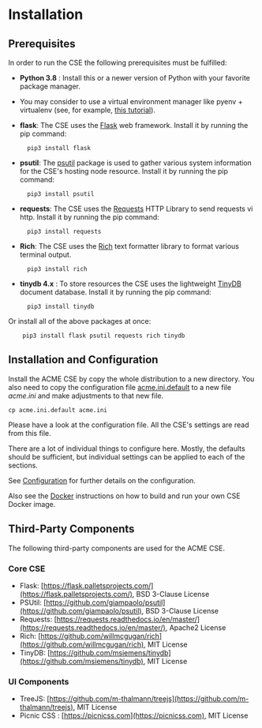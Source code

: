 # Installation

## Prerequisites
In order to run the CSE the following prerequisites must be fulfilled:

- **Python 3.8** : Install this or a newer version of Python with your favorite package manager.
- You may consider to use a virtual environment manager like pyenv + virtualenv (see, for example, [this tutorial](https://realpython.com/python-virtual-environments-a-primer/)).
- **flask**: The CSE uses the [Flask](https://flask.palletsprojects.com/) web framework. Install it by running the pip command:
  
  		pip3 install flask

- **psutil**: The [psutil](https://pypi.org/project/psutil/)
 package is used to gather various system information for the CSE's hosting node resource. Install it by running the pip command:

		pip3 install psutil

- **requests**: The CSE uses the [Requests](https://requests.readthedocs.io) HTTP Library to send requests vi http. Install it by running the pip command:

		pip3 install requests

- **Rich**: The CSE uses the [Rich](https://github.com/willmcgugan/rich) text formatter library to format various terminal output.

		pip3 install rich

- **tinydb 4.x** : To store resources the CSE uses the lightweight [TinyDB](https://github.com/msiemens/tinydb) document database. Install it by running the pip command:

		pip3 install tinydb

Or install all of the above packages at once:

		pip3 install flask psutil requests rich tinydb


## Installation and Configuration

Install the ACME CSE by copy the whole distribution to a new directory. You also need to copy the configuration file [acme.ini.default](acme.ini.default) to a new file *acme.ini* and make adjustments to that new file.

	cp acme.ini.default acme.ini

Please have a look at the configuration file. All the CSE's settings are read from this file. 

There are a lot of individual things to configure here. Mostly, the defaults should be sufficient, but individual settings can be applied to each of the sections.

See [Configuration](Configuration.md) for further details on the configuration.

Also see the [Docker](Docker.md) instructions on how to build and run your own CSE Docker image.


## Third-Party Components
The following third-party components are used for the ACME CSE.

### Core CSE
- Flask: [https://flask.palletsprojects.com/](https://flask.palletsprojects.com/), BSD 3-Clause License
- PSUtil: [https://github.com/giampaolo/psutil](https://github.com/giampaolo/psutil), BSD 3-Clause License
- Requests: [https://requests.readthedocs.io/en/master/](https://requests.readthedocs.io/en/master/), Apache2 License
- Rich: [https://github.com/willmcgugan/rich](https://github.com/willmcgugan/rich), MIT License 
- TinyDB: [https://github.com/msiemens/tinydb](https://github.com/msiemens/tinydb), MIT License


### UI Components
- TreeJS: [https://github.com/m-thalmann/treejs](https://github.com/m-thalmann/treejs), MIT License
- Picnic CSS : [https://picnicss.com](https://picnicss.com), MIT License